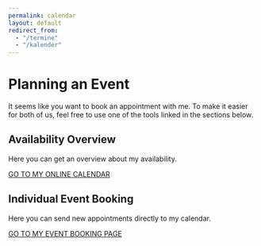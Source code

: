 ```yaml
---
permalink: calendar
layout: default
redirect_from:
  - "/termine"
  - "/kalender"
---
```


# Planning an Event

It seems like you want to book an appointment with me. To make it easier for both of us, feel free to use one of the tools linked in the sections below.

## Availability Overview

Here you can get an overview about my availability.

[GO TO MY ONLINE CALENDAR](https://outlook.office365.com/calendar/published/5c464b54af584a5f87e665e267abc7db@janbrodda.de/6b9561cb33b145f090ebd3a58237084d12570829848561476734/calendar.html)

## Individual Event Booking

Here you can send new appointments directly to my calendar.

[GO TO MY EVENT BOOKING PAGE](https://calendly.com/janbrodda/event)
